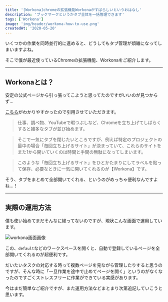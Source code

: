 ```yaml
---
title: '[Workona]chromeの拡張機能Workonaがすばらしいというおはなし'
description: 'ブックマークというかタブ全体を一括管理できます'
tags: ['Workona']
image: 'img/header/workona-how-to-use.png'
createdAt: '2020-05-20'
---
```


いくつかの作業を同時並行的に進めると、どうしてもタブ管理が煩雑になってしまいますよね。

そこで僕が最近使っているChromeの拡張機能、Workonaをご紹介します。

--------

## Workonaとは？

安定の公式ページから引っ張ってこようと思ってたのですがいいのが見つからず…

[こちら](https://www.doghands.com/workona-chrome-extension/)がわかりやすかったので引用させていただきます。

> 仕事、調べ物、YouTubeで暇つぶしなど、Chromeを立ち上げてしばらくすると雑多なタブが並び始めます。

> そこで一気にタブを閉じたいところですが、例えば特定のプロジェクトの最中の場合「毎回立ち上げるサイト」が決まっていて、これらのサイトをまた1から開いていくのは時間と手間の無駄になってしまいます。

> このような「毎回立ち上げるサイト」をひとかたまりにしてラベルを貼って保存、必要なときに一気に開いてくれるのが【Workona】です。

そう、タブをまとめて全部開いてくれる、というのがめっちゃ便利なんですよね…！

-------

## 実際の運用方法

僕も使い始めてまだそんなに経ってないのですが、現状こんな画面で運用しています。

![workona画面画像](./img/1.png)

この、`default`などのワークスペースを開くと、自動で登録しているページを全部開いてくれるのが超便利です。

だいたいタスクの対応する時って複数ページを見ながら管理したりすると思うのですが、そんな時に「一旦作業を途中で止めてページを開く」というのがなくなったのですごくストレスフリーに作業ができている実感があります。

今はまだ簡単なご紹介ですが、また運用方法などまとまり次第追記していこうと思います。